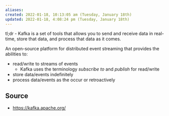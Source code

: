 ```yaml
---
aliases: 
created: 2022-01-18, 10:13:05 am (Tuesday, January 18th)
updated: 2022-01-18, 4:08:24 pm (Tuesday, January 18th)
---
```

tl;dr - Kafka is a set of tools that allows you to send and receive data in real-time, store that data, and process that data as it comes.

An open-source platform for distributed event streaming that provides the abilities to:
- read/write to streams of events
    - Kafka uses the terminology *subscribe to* and *publish* for read/write
- store data/events indefinitely
- process data/events as the occur or retroactively

## Source
- https://kafka.apache.org/